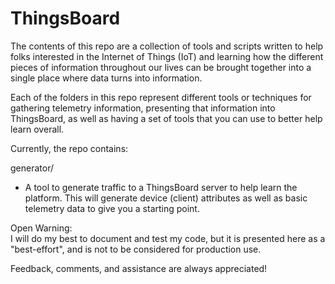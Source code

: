 # ThingsBoard

The contents of this repo are a collection of tools and scripts written to help folks interested in the 
Internet of Things (IoT) and learning how the different pieces of information throughout our lives can be
brought together into a single place where data turns into information.

Each of the folders in this repo represent different tools or techniques for gathering telemetry information,
presenting that information into ThingsBoard, as well as having a set of tools that you can use to better help
learn overall.

Currently, the repo contains:

generator/<br>
- A tool to generate traffic to a ThingsBoard server to help learn the platform.  This will generate device 
    (client) attributes as well as basic telemetry data to give you a starting point.
    
Open Warning:<br>
    I will do my best to document and test my code, but it is presented here as a "best-effort", and is not to
    be considered for production use.
    
Feedback, comments, and assistance are always appreciated!
